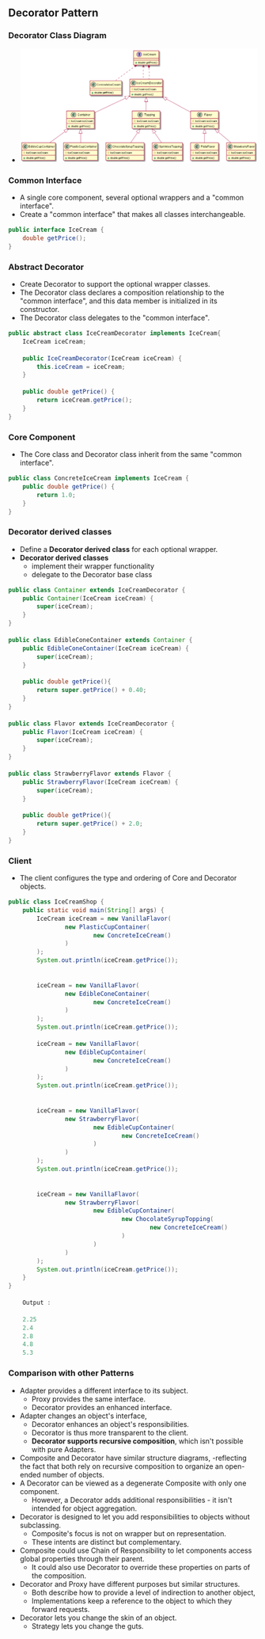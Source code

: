 ## Decorator Pattern 

### Decorator Class Diagram 
- ![](imgs/decorator_pattern_02.png)
 
### Common Interface 
- A single core component, several optional wrappers and a "common interface".
- Create a "common interface" that makes all classes interchangeable.
~~~java
public interface IceCream {
    double getPrice();
} 
~~~
### Abstract Decorator  
- Create Decorator  to support the optional wrapper classes.
- The Decorator class declares a composition relationship to the "common interface", and this data member is initialized in its constructor.
- The Decorator class delegates to the "common interface".
~~~java
public abstract class IceCreamDecorator implements IceCream{
    IceCream iceCream;

    public IceCreamDecorator(IceCream iceCream) {
        this.iceCream = iceCream;
    }

    public double getPrice() {
        return iceCream.getPrice();
    }
} 
~~~

### Core Component
- The Core class and Decorator class inherit from the same "common interface".
~~~java
public class ConcreteIceCream implements IceCream {
    public double getPrice() {
        return 1.0;
    }
} 
~~~

### Decorator derived classes
- Define a **Decorator derived class** for each optional wrapper.
- **Decorator derived classes** 
    - implement their wrapper functionality 
    - delegate to the Decorator base class
~~~java
public class Container extends IceCreamDecorator {
    public Container(IceCream iceCream) {
        super(iceCream);
    }
}

public class EdibleConeContainer extends Container {
    public EdibleConeContainer(IceCream iceCream) {
        super(iceCream);
    }

    public double getPrice(){
        return super.getPrice() + 0.40;
    }
}

public class Flavor extends IceCreamDecorator {
    public Flavor(IceCream iceCream) {
        super(iceCream);
    }
}

public class StrawberryFlavor extends Flavor {
    public StrawberryFlavor(IceCream iceCream) {
        super(iceCream);
    }

    public double getPrice(){
        return super.getPrice() + 2.0;
    }
}
~~~    

### Client 
- The client configures the type and ordering of Core and Decorator objects. 
~~~java
public class IceCreamShop {
    public static void main(String[] args) {
        IceCream iceCream = new VanillaFlavor(
                new PlasticCupContainer(
                        new ConcreteIceCream()
                )
        );
        System.out.println(iceCream.getPrice());


        iceCream = new VanillaFlavor(
                new EdibleConeContainer(
                        new ConcreteIceCream()
                )
        );
        System.out.println(iceCream.getPrice());

        iceCream = new VanillaFlavor(
                new EdibleCupContainer(
                        new ConcreteIceCream()
                )
        );
        System.out.println(iceCream.getPrice());


        iceCream = new VanillaFlavor(
                new StrawberryFlavor(
                        new EdibleCupContainer(
                                new ConcreteIceCream()
                        )
                )
        );
        System.out.println(iceCream.getPrice());


        iceCream = new VanillaFlavor(
                new StrawberryFlavor(
                        new EdibleCupContainer(
                                new ChocolateSyrupTopping(
                                        new ConcreteIceCream()
                                )
                        )
                )
        );
        System.out.println(iceCream.getPrice());
    }
}

    Output :
            
    2.25
    2.4
    2.8
    4.8
    5.3        
~~~

### Comparison with other Patterns 
- Adapter provides a different interface to its subject. 
    - Proxy provides the same interface. 
    - Decorator provides an enhanced interface.
- Adapter changes an object's interface, 
    - Decorator enhances an object's responsibilities. 
    - Decorator is thus more transparent to the client. 
    - **Decorator supports recursive composition**, which isn't possible with pure Adapters.
- Composite and Decorator have similar structure diagrams, 
    -reflecting the fact that both rely on recursive composition to organize an open-ended number of objects.
- A Decorator can be viewed as a degenerate Composite with only one component. 
    - However, a Decorator adds additional responsibilities - it isn't intended for object aggregation.
- Decorator is designed to let you add responsibilities to objects without subclassing. 
    - Composite's focus is not on wrapper but on representation. 
    - These intents are distinct but complementary. 
- Composite could use Chain of Responsibility to let components access global properties through their parent. 
    - It could also use Decorator to override these properties on parts of the composition.
- Decorator and Proxy have different purposes but similar structures. 
    - Both describe how to provide a level of indirection to another object, 
    - Implementations keep a reference to the object to which they forward requests.
- Decorator lets you change the skin of an object. 
    - Strategy lets you change the guts.